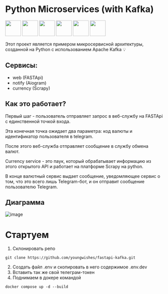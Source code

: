 <h1>Python Microservices (with Kafka)</h1>
<p>
   <img src="https://github.com/youngwishes/MSA/assets/92817776/0c233ba5-f0e4-44b8-b5ef-6608867e6d3b" width="50" height="50"/>
   <img src="https://github.com/youngwishes/MSA/assets/92817776/ecaae263-500a-4a80-b1ed-4296e830783c" width="50" height="50"/>
   <img src="https://github.com/youngwishes/MSA/assets/92817776/3675cec5-2b17-408c-88b8-de1a7737aef2" width="50" height="50"/>
   <img src="https://github.com/youngwishes/MSA/assets/92817776/c56eb267-fbac-4750-a473-deec88a84578" width="50" height="50"/>
   <img src="https://github.com/youngwishes/MSA/assets/92817776/acc192cb-42af-476f-9eb9-b66fe10f9164" width="50" height="50"/>
   <img src="https://github.com/youngwishes/MSA/assets/92817776/2d857681-aa69-4644-9b98-90eac1c876dd" width="50" height="50"/>
</p>
<p>Этот проект является примером микросервисной архитектуры, созданной на Python с использованием Apache Kafka 💡</p>

## Сервисы:
 - web (FASTApi)
 - notify (Aiogram)
 - currency (Scrapy)

## Как это работает?
Первый шаг - пользователь отправляет запрос в веб-службу на FASTApi с единственной точкой входа.

Эта конечная точка ожидает два параметра: код валюты и идентификатор пользователя в telegram.

После этого веб-служба отправляет сообщение в службу обмена валют.

Currency service - это паук, который обрабатывает информацию из этого открытого API и работает на платформе Scrapy на python.

В конце валютный сервис выдает сообщение, уведомляющее сервис о том, что это всего лишь Telegram-бот, и он отправит сообщение пользователю Telegram.

## Диаграмма
![image](https://github.com/youngwishes/MSA/assets/92817776/8c0bbc2c-0a38-43be-8fa1-3486a00e7558)

# Стартуем

1. Склонировать репо

```
git clone https://github.com/youngwishes/fastapi-kafka.git
```
2. Создать файл .env и скопировать в него содержимое .env.dev
3. Вставить так же свой телеграм-токен
4. Поднимаем в докере командой
```
docker compose up -d --build
```
